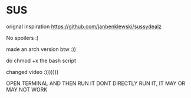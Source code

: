 # SUS
orignal inspiration https://github.com/janbenklewski/sussydealz

No spoilers :)

made an arch version btw :))

do chmod +x the bash script

changed video :)))))))

OPEN TERMINAL AND THEN RUN IT DONT DIRECTLY RUN IT, IT MAY OR MAY NOT WORK

